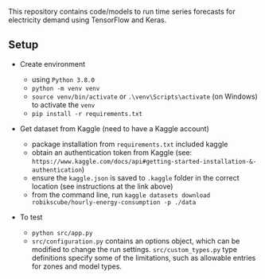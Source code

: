 This repository contains code/models to run time series forecasts for electricity demand using TensorFlow and Keras.

## Setup
- Create environment
  - using `Python 3.8.0`
  - `python -m venv venv`
  - `source venv/bin/activate` or `.\venv\Scripts\activate` (on Windows) to activate the `venv`
  - `pip install -r requirements.txt`

- Get dataset from Kaggle (need to have a Kaggle account)
  - package installation from `requirements.txt` included kaggle
  - obtain an authentication token from Kaggle (see: `https://www.kaggle.com/docs/api#getting-started-installation-&-authentication`)
  - ensure the `kaggle.json` is saved to `.kaggle` folder in the correct location (see instructions at the link above)
  - from the command line, run `kaggle datasets download robikscube/hourly-energy-consumption -p ./data`

- To test
  - `python src/app.py`
  - `src/configuration.py` contains an options object, which can be modified to change the run settings.  `src/custom_types.py` type definitions specify some of the limitations, such as allowable entries for zones and model types.

